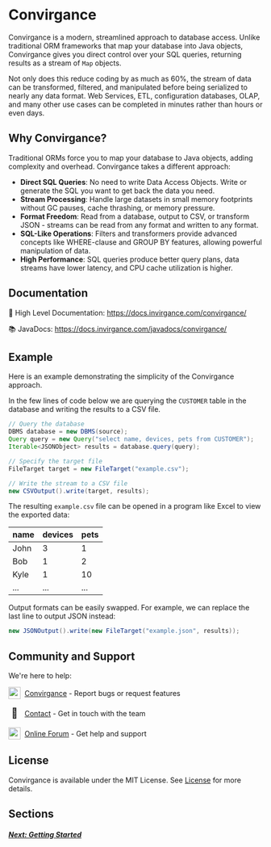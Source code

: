 # Convirgance

Convirgance is a modern, streamlined approach to database access. Unlike traditional
ORM frameworks that map your database into Java objects, Convirgance gives you direct
control over your SQL queries, returning results as a stream of `Map` objects.

Not only does this reduce coding by as much as 60%, the stream of data can
be transformed, filtered, and manipulated before being serialized to nearly
any data format. Web Services, ETL, configuration databases, OLAP, and many other
use cases can be completed in minutes rather than hours or even days.

## Why Convirgance?

Traditional ORMs force you to map your database to Java objects, adding complexity and overhead. Convirgance takes a different approach:

- **Direct SQL Queries**: No need to write Data Access Objects. Write or generate the SQL you want to get back the data you need.
- **Stream Processing**: Handle large datasets in small memory footprints without GC pauses, cache thrashing, or memory pressure.
- **Format Freedom**: Read from a database, output to CSV, or transform JSON - streams can be read from any format and written to any format.
- **SQL-Like Operations**: Filters and transformers provide advanced concepts like WHERE-clause and GROUP BY features, allowing powerful manipulation of data.
- **High Performance**: SQL queries produce better query plans, data streams have lower latency, and CPU cache utilization is higher.

## Documentation

📑 High Level Documentation: https://docs.invirgance.com/convirgance/

📚 JavaDocs: https://docs.invirgance.com/javadocs/convirgance/

## Example

Here is an example demonstrating the simplicity of the
Convirgance approach.

In the few lines of code below we are querying the `CUSTOMER` table
in the database and writing the results to a CSV file.

```java
// Query the database
DBMS database = new DBMS(source);
Query query = new Query("select name, devices, pets from CUSTOMER");
Iterable<JSONObject> results = database.query(query);

// Specify the target file
FileTarget target = new FileTarget("example.csv");

// Write the stream to a CSV file
new CSVOutput().write(target, results);
```

The resulting `example.csv` file can be opened in a program like Excel to view
the exported data:

| name | devices | pets |
| ---- | ------- | ---- |
| John | 3       | 1    |
| Bob  | 1       | 2    |
| Kyle | 1       | 10   |
| ...  | ...     | ...  |

Output formats can be easily swapped. For example, we can replace the last
line to output JSON instead:

```java
new JSONOutput().write(new FileTarget("example.json", results));
```

## Community and Support

We're here to help:

<div style="display: flex; align-items: center; gap: 8px; margin-bottom: 16px">
 <img src="./images/github.png" width="24" height="24" style="display: flex; align-items: center; justify-content: center;">
 <div>
     <a target="_blank" href="https://github.com/InvirganceOpenSource/convirgance">Convirgance</a>
     <span>- Report bugs or request features</span>
 </div>
</div>

<div style="display: flex; align-items: center; gap: 8px; margin-bottom: 16px">
  <span style="display: flex; align-items: center; justify-content: center;font-size:20px; width: 24px; height: 24px">📑</span>
  <div>
    <a href="./#/contact.md">Contact</a>
    <span>- Get in touch with the team</span>
  </div>
</div>

<div style="display: flex; align-items: center; gap: 8px; margin-bottom: 16px">
  <img src="./images/discourse.png" width="24" height="24" style="display: flex; align-items: center; justify-content: center;">
  <div>
    <a target="_blank" href="https://discuss.convirgance.com">Online Forum</a>
    <span>- Get help and support</span>
  </div>
</div>

## License

Convirgance is available under the MIT License. See [License](https://raw.githubusercontent.com/InvirganceOpenSource/convirgance/refs/heads/main/LICENSE.md) for more details.

## Sections

##### [Next: Getting Started](./getting-started?id=getting-started-with-convirgance)
